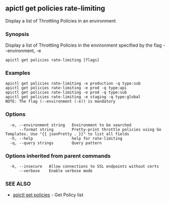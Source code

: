 ## apictl get policies rate-limiting

Display a list of Throttling Policies in an environment

### Synopsis

Display a list of Throttling Policies in the environment specified by the flag --environment, -e

```
apictl get policies rate-limiting [flags]
```

### Examples

```
apictl get policies rate-limiting -e production -q type:sub
apictl get policies rate-limiting -e prod -q type:api
apictl get policies rate-limiting -e prod -q type:sub
apictl get policies rate-limiting -e staging -q type:global
NOTE: The flag (--environment (-e)) is mandatory
```

### Options

```
  -e, --environment string   Environment to be searched
      --format string        Pretty-print throttle policies using Go Templates. Use "{{ jsonPretty . }}" to list all fields
  -h, --help                 help for rate-limiting
  -q, --query strings        Query pattern
```

### Options inherited from parent commands

```
  -k, --insecure   Allow connections to SSL endpoints without certs
      --verbose    Enable verbose mode
```

### SEE ALSO

* [apictl get policies](apictl_get_policies.md)	 - Get Policy list

